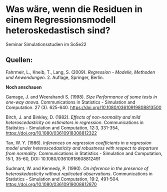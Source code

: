 # Was wäre, wenn die Residuen in einem Regressionsmodell heteroskedastisch sind?

Seminar Simulationsstudien im SoSe22

## Quellen:

Fahrmeir, L., Kneib, T., Lang, S. (2009). _Regression - Modelle, Methoden und Anwendungen_. 2. Auflage, Springer, Berlin.

__Noch anschauen__

Gamage, J. and Weerahandi S. (1998). _Size Performance of some tests in one-way anova_. Communications in Statistics - Simulation and Computation. 27 (3). 625-640. https://doi.org/10.1080/03610919808813500 

Birch, J. and Binkley, D. (1982). _Effects of non-normailty and mild heteroscedasticity on estimators in regression_. Communications in Statistics - Simulation and Computation, 12:3, 331-354, https://doi.org/10.1080/03610918308812322

Tan, W. Y. (1986). _Inferences on regression coefficients in a regression model under heteroscedasticity and robustness with respect to departure from normality_. Communications in Statistics - Simulation and Computation, 15:1, 35-60, DOI: 10.1080/03610918608812491

Sudmant, W. and Kennedy, P. (1990). _On inference in the presence of heteroskedasticity without replicated observations_. Communications in Statistics - Simulation and Computation, 19:2, 491-504. https://doi.org/10.1080/03610919008812870
